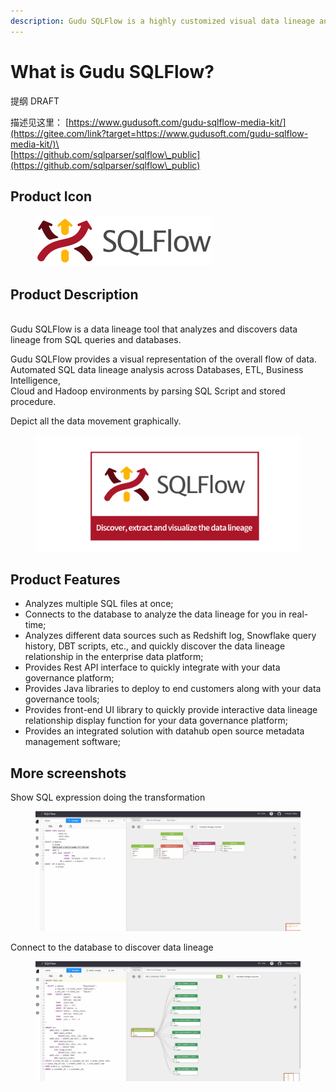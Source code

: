 ```yaml
---
description: Gudu SQLFlow is a highly customized visual data lineage analysis tool.
---
```


# What is Gudu SQLFlow?

提纲 DRAFT

描述见这里： [https://www.gudusoft.com/gudu-sqlflow-media-kit/](https://gitee.com/link?target=https://www.gudusoft.com/gudu-sqlflow-media-kit/)\
\
[https://github.com/sqlparser/sqlflow\_public](https://github.com/sqlparser/sqlflow\_public)

## Product Icon

<figure><img src=".gitbook/assets/logo_hennaname_gray_282_82.png" alt=""><figcaption></figcaption></figure>



## Product Description

\
Gudu SQLFlow is a data lineage tool that analyzes and discovers data lineage from  SQL queries and databases.

Gudu SQLFlow provides a visual representation of the overall flow of data.\
Automated SQL data lineage analysis across Databases, ETL, Business Intelligence,\
Cloud and Hadoop environments by parsing SQL Script and stored procedure.

Depict all the data movement graphically.

<figure><img src=".gitbook/assets/sqlflow-intro.gif" alt=""><figcaption></figcaption></figure>

## Product Features

* Analyzes multiple SQL files at once;
* Connects to the database to analyze the data lineage for you in real-time;
* Analyzes different data sources such as Redshift log, Snowflake query history, DBT scripts, etc., and quickly discover the data lineage relationship in the enterprise data platform;
* Provides Rest API interface to quickly integrate with your data governance platform;
* Provides Java libraries to deploy to end customers along with your data governance tools;
* Provides front-end UI library to quickly provide interactive data lineage relationship display function for your data governance platform;
* Provides an integrated solution with datahub open source metadata management software;

## More screenshots

Show SQL expression doing the transformation

<figure><img src=".gitbook/assets/sqlflow-oracle-tranform-demo.gif" alt=""><figcaption></figcaption></figure>

Connect to the database to discover data lineage

<figure><img src=".gitbook/assets/sqlflow-oracle-database-package.gif" alt=""><figcaption></figcaption></figure>
